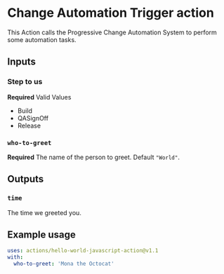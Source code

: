 # Change Automation Trigger action

This Action calls the Progressive Change Automation System to perform some automation tasks.

## Inputs

### Step to us
**Required**
Valid Values
- Build
- QASignOff
- Release


### `who-to-greet`

**Required** The name of the person to greet. Default `"World"`.

## Outputs

### `time`

The time we greeted you.

## Example usage

```yaml
uses: actions/hello-world-javascript-action@v1.1
with:
  who-to-greet: 'Mona the Octocat'
```
